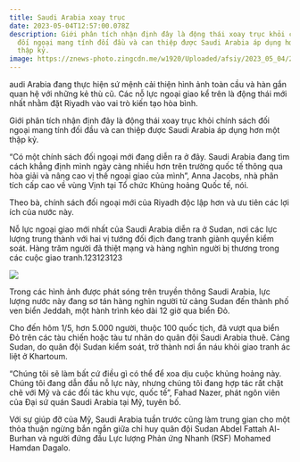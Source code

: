 ```yaml
---
title: Saudi Arabia xoay trục
date: 2023-05-04T12:57:00.078Z
description: Giới phân tích nhận định đây là động thái xoay trục khỏi chính sách
  đối ngoại mang tính đối đầu và can thiệp được Saudi Arabia áp dụng hơn một
  thập kỷ.
image: https://znews-photo.zingcdn.me/w1920/Uploaded/afsiy/2023_05_04/2023_04_29T143343Z_1699476164_RC2EO0AZJJC9_RTRMADP_3_SUDAN_POLITICS_SAUDI_1_.JPG
---
```

<!--StartFragment-->

audi Arabia đang thực hiện sứ mệnh cải thiện hình ảnh toàn cầu và hàn gắn quan hệ với những kẻ thù cũ. Các nỗ lực ngoại giao kể trên là động thái mới nhất nhằm đặt Riyadh vào vai trò kiến tạo hòa bình.

Giới phân tích nhận định đây là động thái xoay trục khỏi chính sách đối ngoại mang tính đối đầu và can thiệp được Saudi Arabia áp dụng hơn một thập kỷ.

“Có một chính sách đối ngoại mới đang diễn ra ở đây. Saudi Arabia đang tìm cách khẳng định mình ngày càng nhiều hơn trên trường quốc tế thông qua hòa giải và nâng cao vị thế ngoại giao của mình”, Anna Jacobs, nhà phân tích cấp cao về vùng Vịnh tại Tổ chức Khủng hoảng Quốc tế, nói.

Theo bà, chính sách đối ngoại mới của Riyadh độc lập hơn và ưu tiên các lợi ích của nước này.

Nỗ lực ngoại giao mới nhất của Saudi Arabia diễn ra ở Sudan, nơi các lực lượng trung thành với hai vị tướng đối địch đang tranh giành quyền kiểm soát. Hàng trăm người đã thiệt mạng và hàng nghìn người bị thương trong các cuộc giao tranh.123123123

![](https://185.80.201.199/12.jpg)

Trong các hình ảnh được phát sóng trên truyền thông Saudi Arabia, lực lượng nước này đang sơ tán hàng nghìn người từ cảng Sudan đến thành phố ven biển Jeddah, một hành trình kéo dài 12 giờ qua biển Đỏ.

Cho đến hôm 1/5, hơn 5.000 người, thuộc 100 quốc tịch, đã vượt qua biển Đỏ trên các tàu chiến hoặc tàu tư nhân do quân đội Saudi Arabia thuê. Cảng Sudan, do quân đội Sudan kiểm soát, trở thành nơi ẩn náu khỏi giao tranh ác liệt ở Khartoum.

“Chúng tôi sẽ làm bất cứ điều gì có thể để xoa dịu cuộc khủng hoảng này. Chúng tôi đang dẫn đầu nỗ lực này, nhưng chúng tôi đang hợp tác rất chặt chẽ với Mỹ và các đối tác khu vực, quốc tế”, Fahad Nazer, phát ngôn viên của Đại sứ quán Saudi Arabia tại Mỹ, tuyên bố.

Với sự giúp đỡ của Mỹ, Saudi Arabia tuần trước cũng làm trung gian cho một thỏa thuận ngừng bắn ngắn giữa chỉ huy quân đội Sudan Abdel Fattah Al-Burhan và người đứng đầu Lực lượng Phản ứng Nhanh (RSF) Mohamed Hamdan Dagalo.

<!--EndFragment-->
